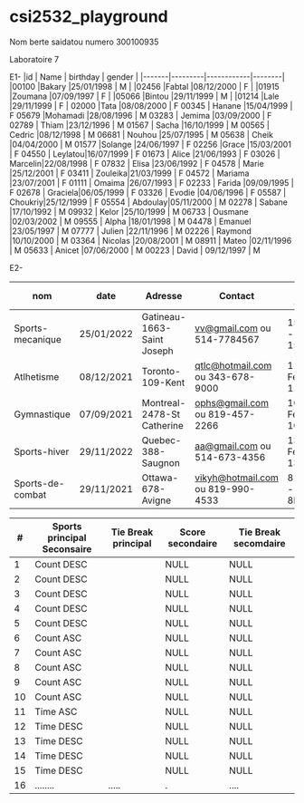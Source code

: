 # csi2532_playground 
Nom berte saidatou 
numero 300100935


Laboratoire 7



E1-
|id     | Name    | birthday   | gender |
|-------|---------|------------|--------|
|00100  |Bakary   |25/01/1998  | M      |
|02456  |Fabtal   |08/12/2000  | F      |
|01915  |Zoumana  |07/09/1997  | F      |
|05066  |Bintou   |29/11/1999  | M      |
|01214  |Lale     |29/11/1999  | F      |
 02000  |Tata     |08/08/2000  |  F
 00345  | Hanane  |15/04/1999  |  F
 05679  |Mohamadi |28/08/1996  |  M
 03283  | Jemima  |03/09/2000  |  F
 02789  | Thiam   |23/12/1996  |  M
 01567  | Sacha   |16/10/1999  |  M
 00565  | Cedric  |08/12/1998  |  M
 06681  | Nouhou  |25/07/1995  |  M
 05638  | Cheik   |04/04/2000  |  M
 01577  |Solange  |24/06/1997  |  F
 02256  |Grace    |15/03/2001  |  F
 04550  | Leylatou|16/07/1999  |  F
 01673  | Alice   |21/06/1993  |  F
 03026  | Marcelin|22/08/1998  |  F
 07832  | Elisa   |23/06/1992  |  F
 04578  | Marie   |25/12/2001  |  F
 03411  | Zouleika|21/03/1999  |  F
 04572  | Mariama |23/07/2001  |  F
 01111  | Omaima  |26/07/1993  |  F
 02233  | Farida  |09/09/1995  |  F
 02678  | Graciela|06/05/1999  |  F
 03326  | Evodie  |04/06/1996  |  F
 05587  | Choukriy|25/12/1999  |  F
 05554  | Abdoulay|05/11/2000  |  M
 02278  | Sabane  |17/10/1992  |  M
 09932  | Kelor   |25/10/1999  |  M
 06733  | Ousmane |02/03/2002  |  M
 09555  | Alpha   |18/01/1998  |  M
 04478  | Emanuel |23/05/1997  |  M
 07777  | Julien  |22/11/1996  |  M
 02226  | Raymond |10/10/2000  |  M
 03364  | Nicolas |20/08/2001  |  M
 08911  | Mateo   |02/11/1996  |  M
 05633  | Anicet  |07/06/2000  |  M
 00223  | David   | 09/12/1997 |  M



 E2-
                                                                                                                                        
| nom              |date        | Adresse                    | Contact                          | Max-Athletes              |Nombres-evenements|
|---------------   |------------|----------------------------|----------------------------------|---------------------------|------------------|
|Sports-mecanique  |25/01/2022  |Gatineau-1663-Saint Joseph  |vv@gmail.com ou 514-7784567       | 15Femmes - 15Hommes       |    11
|Atlhetisme        |08/12/2021  |Toronto-109-Kent            |qtlc@hotmail.com ou 343-678-9000  | 11 Femmes - 11Hommes      |     4
|Gymnastique       |07/09/2021  |Montreal-2478-St Catherine  |ophs@gmail.com ou 819-457-2266    | 10 Femmes - 10Hommes      |     3
|Sports-hiver      |29/11/2022  |Quebec-388-Saugnon          |aa@gmail.com    ou 514-673-4356   | 13 Femmes - 13Hommes      |     5
|Sports-de-combat  |29/11/2021  |Ottawa-678-Avigne           |vikyh@hotmail.com ou 819-990-4533 | 8 Femmes  - 8Hommes       |     2





                                                                                                                                        
| #   |Sports principal Seconsaire | Tie Break principal             | Score secondaire          |Tie  Break secomdaire |            
|---  |----------------------------|---------------------------------|---------------------------|----------------------|
| 1   |Count DESC                  |                                 |              NULL         |              NULL
| 2   |Count DESC                  |                                 |                NULL       |               NULL 
| 3   |Count DESC                  |                                 |                 NULL      |                NULL  
| 4   |Count DESC                  |                                 |                 NULL      |                  NULL
| 5   |Count DESC                  |                                 |                 NULL      |                 NULL
 6    | Count ASC                  |                                 |                  NULL     |                   NULL
 7    |Count ASC                   |                                 |                  NULL     |                   NULL 
 8    | Count ASC                  |                                 |                    NULL   |                    NULL
 9    | Count ASC                  |                                 |                      NULL |                      NULL
 10   | Count ASC                  |                                 |                       NULL|                     NULL
 11   | Time ASC                   |                                 |                     NULL  |                     NULL
 12   | Time DESC                  |                                 |                     NULL  |                   NULL
 13   | Time DESC                  |                                 |                     NULL  |                    NULL
 14   | Time DESC                  |                                 |                       NULL|                    NULL
 15   | Time  DESC                 |                                 |                       NULL|                     NULL 
 16   | ........                   |            .....                |                          .|                       ....      